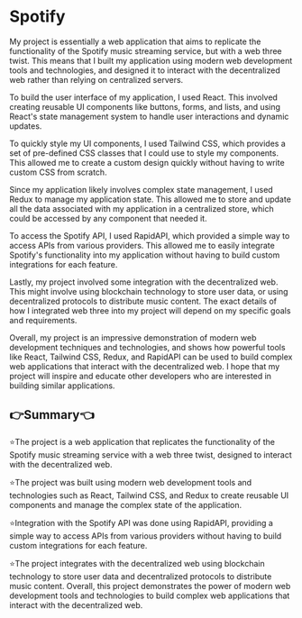 # Spotify
My project is essentially a web application that aims to replicate the functionality of the Spotify music streaming service, but with a web three twist. This means that I built my application using modern web development tools and technologies, and designed it to interact with the decentralized web rather than relying on centralized servers.

To build the user interface of my application, I used React. This involved creating reusable UI components like buttons, forms, and lists, and using React's state management system to handle user interactions and dynamic updates.

To quickly style my UI components, I used Tailwind CSS, which provides a set of pre-defined CSS classes that I could use to style my components. This allowed me to create a custom design quickly without having to write custom CSS from scratch.

Since my application likely involves complex state management, I used Redux to manage my application state. This allowed me to store and update all the data associated with my application in a centralized store, which could be accessed by any component that needed it.

To access the Spotify API, I used RapidAPI, which provided a simple way to access APIs from various providers. This allowed me to easily integrate Spotify's functionality into my application without having to build custom integrations for each feature.

Lastly, my project involved some integration with the decentralized web. This might involve using blockchain technology to store user data, or using decentralized protocols to distribute music content. The exact details of how I integrated web three into my project will depend on my specific goals and requirements.

Overall, my project is an impressive demonstration of modern web development techniques and technologies, and shows how powerful tools like React, Tailwind CSS, Redux, and RapidAPI can be used to build complex web applications that interact with the decentralized web. I hope that my project will inspire and educate other developers who are interested in building similar applications.
## 👉Summary👈
⭐The project is a web application that replicates the functionality of the Spotify music streaming service with a web three twist, designed to interact with the decentralized web.

⭐The project was built using modern web development tools and technologies such as React, Tailwind CSS, and Redux to create reusable UI components and manage the complex state of the application.

⭐Integration with the Spotify API was done using RapidAPI, providing a simple way to access APIs from various providers without having to build custom integrations for each feature.

⭐The project integrates with the decentralized web using blockchain technology to store user data and decentralized protocols to distribute music content. Overall, this project demonstrates the power of modern web development tools and technologies to build complex web applications that interact with the decentralized web.
